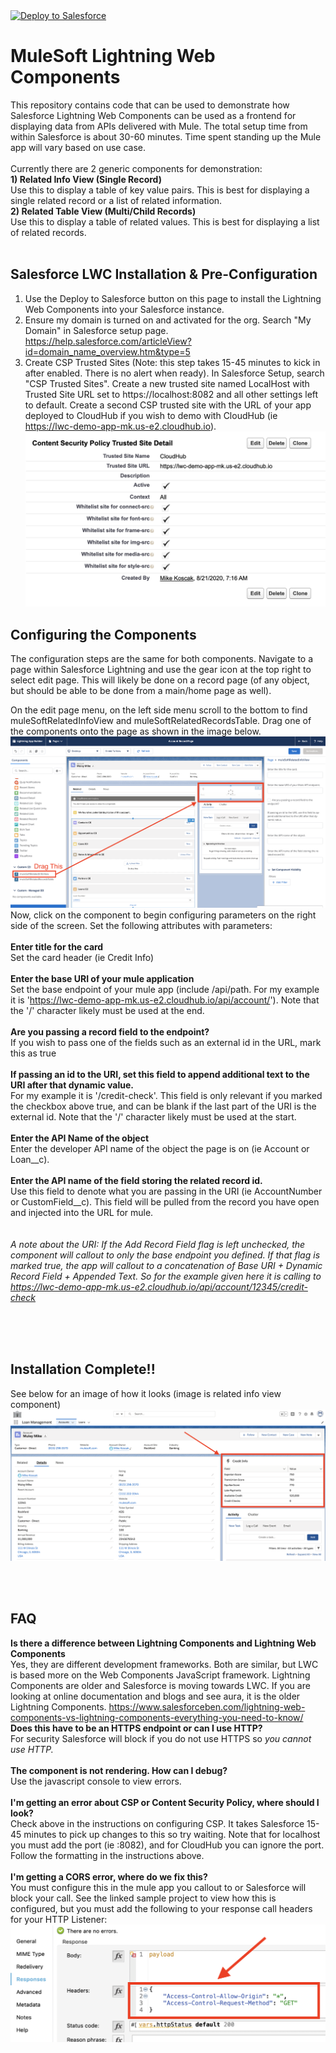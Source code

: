 <a href="https://githubsfdeploy.herokuapp.com">
  <img alt="Deploy to Salesforce"
       src="https://raw.githubusercontent.com/afawcett/githubsfdeploy/master/deploy.png">
</a>

# MuleSoft Lightning Web Components

This repository contains code that can be used to demonstrate how Salesforce Lightning Web Components can be used as a frontend for displaying data from APIs delivered with Mule.  The total setup time from within Salesforce is about 30-60 minutes.  Time spent standing up the Mule app will vary based on use case.<br/><br/>
Currently there are 2 generic components for demonstration:<br/>
**1) Related Info View (Single Record)**<br/>
Use this to display a table of key value pairs.  This is best for displaying a single related record or a list of related information.<br/>
**2) Related Table View (Multi/Child Records)**<br/>
Use this to display a table of related values.  This is best for displaying a list of related records.<br/>
<br/>

## Salesforce LWC Installation & Pre-Configuration
1) Use the Deploy to Salesforce button on this page to install the Lightning Web Components into your Salesforce instance.
2) Ensure my domain is turned on and activated for the org.  Search "My Domain" in Salesforce setup page.<br/>https://help.salesforce.com/articleView?id=domain_name_overview.htm&type=5
3) Create CSP Trusted Sites (Note: this step takes 15-45 minutes to kick in after enabled. There is no alert when ready).  In Salesforce Setup, search "CSP Trusted Sites".  Create a new trusted site named LocalHost with Trusted Site URL set to https://localhost:8082 and all other settings left to default.  Create a second CSP trusted site with the URL of your app deployed to CloudHub if you wish to demo with CloudHub (ie https://lwc-demo-app-mk.us-e2.cloudhub.io).
![](images/CloudHubCSP.png)

## Configuring the Components
The configuration steps are the same for both components.  Navigate to a page within Salesforce Lightning and use the gear icon at the top right to select edit page.  This will likely be done on a record page (of any object, but should be able to be done from a main/home page as well).<br/>

On the edit page menu, on the left side menu scroll to the bottom to find muleSoftRelatedInfoView and muleSoftRelatedRecordsTable.  Drag one of the components onto the page as shown in the image below.<br/>
![](images/LWC_Config.png)
Now, click on the component to begin configuring parameters on the right side of the screen.  Set the following attributes with parameters:<br/><br/>
**Enter title for the card**<br/>
Set the card header (ie Credit Info)<br/><br/>
**Enter the base URI of your mule application**<br/>
Set the base endpoint of your mule app (include /api/path.  For my example it is 'https://lwc-demo-app-mk.us-e2.cloudhub.io/api/account/'). Note that the '/' character likely must be used at the end.<br/><br/>
**Are you passing a record field to the endpoint?**<br/>
If you wish to pass one of the fields such as an external id in the URL, mark this as true<br/><br/>
**If passing an id to the URI, set this field to append additional text to the URI after that dynamic value.**<br/> 
For my example it is '/credit-check'.  This field is only relevant if you marked the checkbox above true, and can be blank if the last part of the URI is the external id.  Note that the '/' character likely must be used at the start.<br/><br/>
**Enter the API Name of the object**<br/>
Enter the developer API name of the object the page is on (ie Account or Loan__c).<br/><br/>
**Enter the API name of the field storing the related record id.**<br/>
Use this field to denote what you are passing in the URI (ie AccountNumber or CustomField__c). This field will be pulled from the record you have open and injected into the URL for mule.<br/>
<br/><br/>
*A note about the URI: If the Add Record Field flag is left unchecked, the component will callout to only the base endpoint you defined.  If that flag is marked true, the app will callout to a concatenation of Base URI + Dynamic Record Field + Appended Text.  So for the example given here it is calling to https://lwc-demo-app-mk.us-e2.cloudhub.io/api/account/12345/credit-check*

<br/><br/><br/>
## Installation Complete!!
See below for an image of how it looks (image is related info view component)
![](images/RelatedInfoView.png)

<br/><br/>
## FAQ
**Is there a difference between Lightning Components and Lightning Web Components**<br/>
Yes, they are different development frameworks.  Both are similar, but LWC is based more on the Web Components JavaScript framework.  Lightning Components are older and Salesforce is moving towards LWC.  If you are looking at online documentation and blogs and see aura, it is the older Lightning Components.  https://www.salesforceben.com/lightning-web-components-vs-lightning-components-everything-you-need-to-know/
**Does this have to be an HTTPS endpoint or can I use HTTP?**<br/>
For security Salesforce will block if you do not use HTTPS so *you cannot use HTTP.*<br/><br/>
**The component is not rendering.  How can I debug?**<br/>
Use the javascript console to view errors.<br/><br/>
**I'm getting an error about CSP or Content Security Policy, where should I look?**<br/>
Check above in the instructions on configuring CSP.  It takes Salesforce 15-45 minutes to pick up changes to this so try waiting.  Note that for localhost you must add the port (ie :8082), and for CloudHub you can ignore the port.  Follow the formatting in the instructions above.<br/><br/>
**I'm getting a CORS error, where do we fix this?**<br/>
You must configure this in the mule app you callout to or Salesforce will block your call.  See the linked sample project to view how this is configured, but you must add the following to your response call headers for your HTTP Listener:
![](images/CORS.png)




